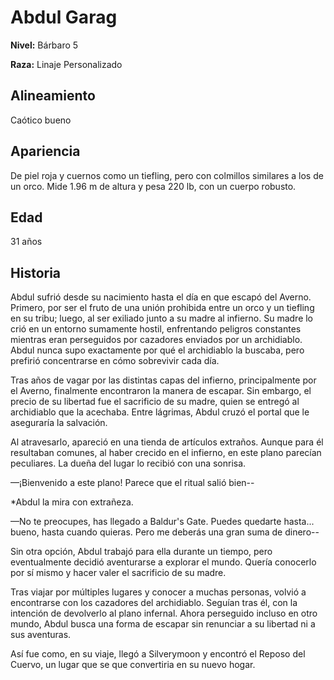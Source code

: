 # Abdul Garag

**Nivel:** Bárbaro 5

**Raza:** Linaje Personalizado

## Alineamiento
Caótico bueno

## Apariencia
De piel roja y cuernos como un tiefling, pero con colmillos similares a los de un orco. Mide 1.96 m de altura y pesa 220 lb, con un cuerpo robusto.

## Edad
31 años

## Historia
Abdul sufrió desde su nacimiento hasta el día en que escapó del Averno. Primero, por ser el fruto de una unión prohibida entre un orco y un tiefling en su tribu; luego, al ser exiliado junto a su madre al infierno. Su madre lo crió en un entorno sumamente hostil, enfrentando peligros constantes mientras eran perseguidos por cazadores enviados por un archidiablo. Abdul nunca supo exactamente por qué el archidiablo la buscaba, pero prefirió concentrarse en cómo sobrevivir cada día.

Tras años de vagar por las distintas capas del infierno, principalmente por el Averno, finalmente encontraron la manera de escapar. Sin embargo, el precio de su libertad fue el sacrificio de su madre, quien se entregó al archidiablo que la acechaba. Entre lágrimas, Abdul cruzó el portal que le aseguraría la salvación.

Al atravesarlo, apareció en una tienda de artículos extraños. Aunque para él resultaban comunes, al haber crecido en el infierno, en este plano parecían peculiares. La dueña del lugar lo recibió con una sonrisa.

—¡Bienvenido a este plano! Parece que el ritual salió bien--

*Abdul la mira con extrañeza.

—No te preocupes, has llegado a Baldur's Gate. Puedes quedarte hasta... bueno, hasta cuando quieras. Pero me deberás una gran suma de dinero--

Sin otra opción, Abdul trabajó para ella durante un tiempo, pero eventualmente decidió aventurarse a explorar el mundo. Quería conocerlo por sí mismo y hacer valer el sacrificio de su madre.

Tras viajar por múltiples lugares y conocer a muchas personas, volvió a encontrarse con los cazadores del archidiablo. Seguían tras él, con la intención de devolverlo al plano infernal. Ahora perseguido incluso en otro mundo, Abdul busca una forma de escapar sin renunciar a su libertad ni a sus aventuras.

Así fue como, en su viaje, llegó a Silverymoon y encontró el Reposo del Cuervo, un lugar que se que convertiria en su nuevo hogar.

